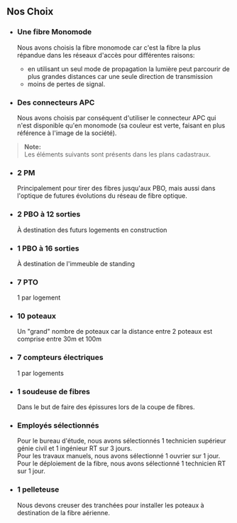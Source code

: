 ## Nos Choix

- ### Une fibre Monomode

  Nous avons choisis la fibre monomode car c'est la fibre la plus répandue
  dans les réseaux d'accès pour différentes raisons:

  - en utilisant un seul mode de propagation la lumière peut parcourir de plus grandes distances car une seule direction de transmission
  - moins de pertes de signal.

- ### Des connecteurs APC

  Nous avons choisis par conséquent d'utiliser le connecteur APC
  qui n'est disponible qu'en monomode (sa couleur est verte, faisant en plus référence à l'image de la société).

> **Note:**  
> Les éléments suivants sont présents dans les plans cadastraux.

- ### 2 PM

  Principalement pour tirer des fibres jusqu'aux PBO, mais aussi dans l'optique de futures évolutions du réseau de fibre optique.

- ### 2 PBO à 12 sorties

  À destination des futurs logements en construction

- ### 1 PBO à 16 sorties

  À destination de l'immeuble de standing

- ### 7 PTO

  1 par logement

- ### 10 poteaux

  Un "grand" nombre de poteaux car la distance entre 2 poteaux est comprise entre 30m et 100m

- ### 7 compteurs électriques

  1 par logements

- ### 1 soudeuse de fibres

  Dans le but de faire des épissures lors de la coupe de fibres.

- ### Employés sélectionnés

  Pour le bureau d'étude, nous avons sélectionnés 1 technicien supérieur génie civil et 1 ingénieur RT sur 3 jours.  
  Pour les travaux manuels, nous avons sélectionné 1 ouvrier sur 1 jour.  
  Pour le déploiement de la fibre, nous avons sélectionné 1 technicien RT sur 1 jour.

- ### 1 pelleteuse

  Nous devons creuser des tranchées pour installer les poteaux à destination de la fibre aérienne.

